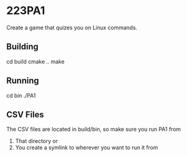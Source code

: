 # 223PA1
Create a game that quizes you on Linux commands.

## Building
cd build
cmake ..
make

## Running
cd bin
./PA1

## CSV Files
The CSV files are located in build/bin, so make sure you run PA1 from 
1. That directory or
2. You create a symlink to wherever you want to run it from
